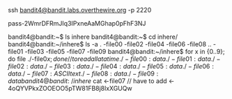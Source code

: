 ssh bandit4@bandit.labs.overthewire.org -p 2220

pass-2WmrDFRmJIq3IPxneAaMGhap0pFhF3NJ


bandit4@bandit:~$ ls
inhere
bandit4@bandit:~$ cd inhere/
bandit4@bandit:~/inhere$ ls -a
.   -file00  -file02  -file04  -file06  -file08
..  -file01  -file03  -file05  -file07  -file09
bandit4@bandit:~/inhere$ for x in {0..9}; do file ./-file0$x; done   // to read all at atime
./-file00: data
./-file01: data
./-file02: data
./-file03: data
./-file04: data
./-file05: data
./-file06: data
./-file07: ASCII text
./-file08: data
./-file09: data
bandit4@bandit:~/inhere$ cat <-file07     // have to add <-
4oQYVPkxZOOEOO5pTW81FB8j8lxXGUQw